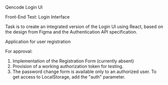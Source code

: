 Qencode Login UI

Front-End Test: Login Interface

Task is to create an integrated version of the Login UI using React, based on the design from
Figma and the Authentication API specification.

Application for user registration

For approval:
1. Implementation of the Registration Form (currently absent)
2. Provision of a working authorization token for testing.
3. The password change form is available only to an authorized user. To get access to LocalStorage, add the "auth" parameter.